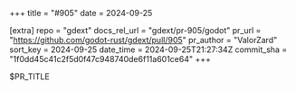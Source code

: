 +++
title = "#905"
date = 2024-09-25

[extra]
repo = "gdext"
docs_rel_url = "gdext/pr-905/godot"
pr_url = "https://github.com/godot-rust/gdext/pull/905"
pr_author = "ValorZard"
sort_key = 2024-09-25
date_time = 2024-09-25T21:27:34Z
commit_sha = "1f0dd45c41c2f5d0f47c948740de6f11a601ce64"
+++

$PR_TITLE
